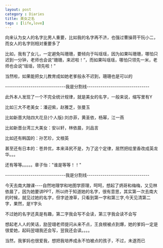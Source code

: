 ```yaml
---
layout: post
category : Diaries
title: 美女之名
tags : [life,love]
---
```



向来认为女人的名字比男人重要，比如我的名字再不济，也强过曹操蒋干阮小二，而女人的名字则相对重要多了

 

比如，我有了女儿，一定避免叫珊珊，要倾向于叫瑶瑶，因为如果叫珊珊，哪怕只迟到一分钟，老师也会说“珊珊，来迟啦！”，而如果叫瑶瑶，哪怕只领先一米，老师也会说“瑶瑶，领先啦！”

 

当然啦，如果能把女儿教育成如她老爹般永不迟到，珊珊也是可以的

 

 

-------------------------------我是分割线--------------------------------

 

此外本人发现了一个不完全统计规律，就是美女的名字，一般来说，缩写里有Y

 

比如三大不老美女：潘迎紫，赵雅芝，张曼玉

 

比如新晋大陆四大花旦(个人版):刘亦菲，黄圣依，杨幂，江一燕

 

比如新晋台湾三大美女：安以轩，林依晨，刘品言

 

比如还有韩国的：孙艺珍，文根英

 

甚至还有日本的：苍井优，本来泽尻不是，为了这个定律，居然把绘里香改成英龙华。。。

 

还有等等。。。。。章子怡："谁是等等！！"

 

-------------------------------我是分割线--------------------------------

 

今天去南大蹭课----自然地理学和地图学原理，呵呵，想起了炳哥和梅梅，又见林依晨了，因为她要讲PPT，所以终于知道她的名字，很有意思，其实第一次去南大的时候，就见过她的名字，但字迹潦草，只看到第一字和第三字,今天见清第二字，果然，是Y字头

 

不过她的名字还真是有趣，第二字我会写不会读，第三字我会读不会写

 

想起老人人的笑话，励翌翊老师提问从来不点，王良根被点到爆，她的爹妈一定是很爱她，起码翌翊我还会写，翌我还会读。。。。

 

当然，我爹妈也很爱我，想把我培养成永不怕被点的孩子，不过，未遂而已